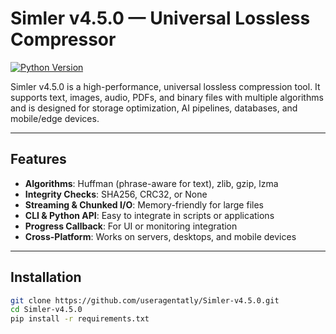 # Simler v4.5.0 — Universal Lossless Compressor

[![Python Version](https://img.shields.io/badge/python-3.8%2B-blue)](https://www.python.org/)

Simler v4.5.0 is a high-performance, universal lossless compression tool. It supports text, images, audio, PDFs, and binary files with multiple algorithms and is designed for storage optimization, AI pipelines, databases, and mobile/edge devices.

---

## Features

- **Algorithms**: Huffman (phrase-aware for text), zlib, gzip, lzma  
- **Integrity Checks**: SHA256, CRC32, or None  
- **Streaming & Chunked I/O**: Memory-friendly for large files  
- **CLI & Python API**: Easy to integrate in scripts or applications  
- **Progress Callback**: For UI or monitoring integration  
- **Cross-Platform**: Works on servers, desktops, and mobile devices  

---

## Installation

```bash
git clone https://github.com/useragentatly/Simler-v4.5.0.git
cd Simler-v4.5.0
pip install -r requirements.txt
